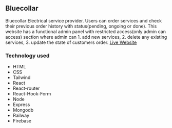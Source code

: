## Bluecollar

Bluecollar Electrical service provider. Users can order services and check their previous order history with status(pending, ongoing or done). This website has a functional admin panel with restricted access(only admin can access) section where admin can 1. add new services, 2. delete any existing services, 3. update the state of customers order.
[Live Website](https://bluecollar-e3ca4.web.app)

### Technology used

* HTML
* CSS
* Tailwind
* React
* React-router
* React-Hook-Form
* Node
* Express
* Mongodb
* Railway
* Firebase
